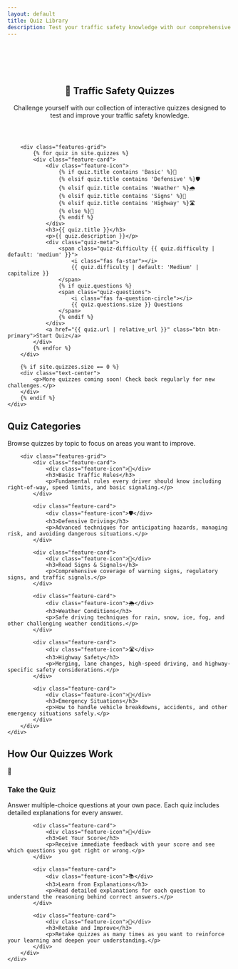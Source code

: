 ```yaml
---
layout: default
title: Quiz Library
description: Test your traffic safety knowledge with our comprehensive collection of interactive quizzes
---
```


<section class="features" style="padding-top: 4rem;">
    <div class="container">
        <header class="text-center mb-3">
            <h1>🎯 Traffic Safety Quizzes</h1>
            <p>Challenge yourself with our collection of interactive quizzes designed to test and improve your traffic safety knowledge.</p>
        </header>

        <div class="features-grid">
            {% for quiz in site.quizzes %}
            <div class="feature-card">
                <div class="feature-icon">
                    {% if quiz.title contains 'Basic' %}🚥
                    {% elsif quiz.title contains 'Defensive' %}🛡️
                    {% elsif quiz.title contains 'Weather' %}🌧️
                    {% elsif quiz.title contains 'Signs' %}🚧
                    {% elsif quiz.title contains 'Highway' %}🛣️
                    {% else %}🚗
                    {% endif %}
                </div>
                <h3>{{ quiz.title }}</h3>
                <p>{{ quiz.description }}</p>
                <div class="quiz-meta">
                    <span class="quiz-difficulty {{ quiz.difficulty | default: 'medium' }}">
                        <i class="fas fa-star"></i>
                        {{ quiz.difficulty | default: 'Medium' | capitalize }}
                    </span>
                    {% if quiz.questions %}
                    <span class="quiz-questions">
                        <i class="fas fa-question-circle"></i>
                        {{ quiz.questions.size }} Questions
                    </span>
                    {% endif %}
                </div>
                <a href="{{ quiz.url | relative_url }}" class="btn btn-primary">Start Quiz</a>
            </div>
            {% endfor %}
        </div>

        {% if site.quizzes.size == 0 %}
        <div class="text-center">
            <p>More quizzes coming soon! Check back regularly for new challenges.</p>
        </div>
        {% endif %}
    </div>
</section>

<section class="features" style="background: var(--light-bg);">
    <div class="container">
        <h2 class="text-center">Quiz Categories</h2>
        <p class="text-center">Browse quizzes by topic to focus on areas you want to improve.</p>
        
        <div class="features-grid">
            <div class="feature-card">
                <div class="feature-icon">🚦</div>
                <h3>Basic Traffic Rules</h3>
                <p>Fundamental rules every driver should know including right-of-way, speed limits, and basic signaling.</p>
            </div>
            
            <div class="feature-card">
                <div class="feature-icon">🛡️</div>
                <h3>Defensive Driving</h3>
                <p>Advanced techniques for anticipating hazards, managing risk, and avoiding dangerous situations.</p>
            </div>
            
            <div class="feature-card">
                <div class="feature-icon">🚧</div>
                <h3>Road Signs & Signals</h3>
                <p>Comprehensive coverage of warning signs, regulatory signs, and traffic signals.</p>
            </div>
            
            <div class="feature-card">
                <div class="feature-icon">🌦️</div>
                <h3>Weather Conditions</h3>
                <p>Safe driving techniques for rain, snow, ice, fog, and other challenging weather conditions.</p>
            </div>
            
            <div class="feature-card">
                <div class="feature-icon">🛣️</div>
                <h3>Highway Safety</h3>
                <p>Merging, lane changes, high-speed driving, and highway-specific safety considerations.</p>
            </div>
            
            <div class="feature-card">
                <div class="feature-icon">🚨</div>
                <h3>Emergency Situations</h3>
                <p>How to handle vehicle breakdowns, accidents, and other emergency situations safely.</p>
            </div>
        </div>
    </div>
</section>

<section class="features">
    <div class="container">
        <h2 class="text-center">How Our Quizzes Work</h2>
        <div class="features-grid">
            <div class="feature-card">
                <div class="feature-icon">📝</div>
                <h3>Take the Quiz</h3>
                <p>Answer multiple-choice questions at your own pace. Each quiz includes detailed explanations for every answer.</p>
            </div>
            
            <div class="feature-card">
                <div class="feature-icon">🎯</div>
                <h3>Get Your Score</h3>
                <p>Receive immediate feedback with your score and see which questions you got right or wrong.</p>
            </div>
            
            <div class="feature-card">
                <div class="feature-icon">📚</div>
                <h3>Learn from Explanations</h3>
                <p>Read detailed explanations for each question to understand the reasoning behind correct answers.</p>
            </div>
            
            <div class="feature-card">
                <div class="feature-icon">🔄</div>
                <h3>Retake and Improve</h3>
                <p>Retake quizzes as many times as you want to reinforce your learning and deepen your understanding.</p>
            </div>
        </div>
    </div>
</section>

<style>
.quiz-meta {
    display: flex;
    justify-content: center;
    gap: 1rem;
    margin: 1rem 0;
    font-size: 0.875rem;
}

.quiz-difficulty.easy { color: var(--success-color); }
.quiz-difficulty.medium { color: var(--warning-color); }
.quiz-difficulty.hard { color: var(--danger-color); }

.quiz-questions, .quiz-difficulty {
    display: flex;
    align-items: center;
    gap: 0.25rem;
}
</style>

